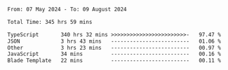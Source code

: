 
<!--START_SECTION:waka-->

```txt
From: 07 May 2024 - To: 09 August 2024

Total Time: 345 hrs 59 mins

TypeScript       340 hrs 32 mins >>>>>>>>>>>>>>>>>>>>>>>>-   97.47 %
JSON             3 hrs 43 mins   -------------------------   01.06 %
Other            3 hrs 23 mins   -------------------------   00.97 %
JavaScript       34 mins         -------------------------   00.16 %
Blade Template   22 mins         -------------------------   00.11 %
```

<!--END_SECTION:waka-->

<!--

### Hi there 👋
**Iam-cesar/Iam-cesar** is a ✨ _special_ ✨ repository because its `README.md` (this file) appears on your GitHub profile.

Here are some ideas to get you started:

- 🔭 I’m currently working on ...
- 🌱 I’m currently learning ...
- 👯 I’m looking to collaborate on ...
- 🤔 I’m looking for help with ...
- 💬 Ask me about ...
- 📫 How to reach me: ...
- 😄 Pronouns: ...
- ⚡ Fun fact: ...
-->
